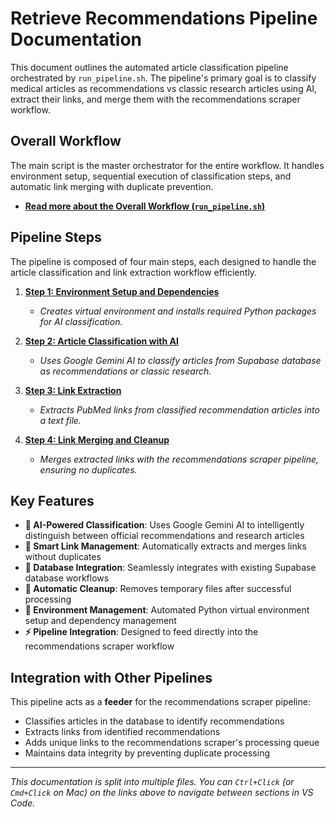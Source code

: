 # Retrieve Recommendations Pipeline Documentation

This document outlines the automated article classification pipeline orchestrated by `run_pipeline.sh`. The pipeline's primary goal is to classify medical articles as recommendations vs classic research articles using AI, extract their links, and merge them with the recommendations scraper workflow.

## Overall Workflow

The main script is the master orchestrator for the entire workflow. It handles environment setup, sequential execution of classification steps, and automatic link merging with duplicate prevention.

*   [**Read more about the Overall Workflow (`run_pipeline.sh`)**](./retrieve_recommandations/00_run_pipeline.md)

## Pipeline Steps

The pipeline is composed of four main steps, each designed to handle the article classification and link extraction workflow efficiently.

1.  [**Step 1: Environment Setup and Dependencies**](./retrieve_recommandations/01_environment_setup.md)
    *   *Creates virtual environment and installs required Python packages for AI classification.*

2.  [**Step 2: Article Classification with AI**](./retrieve_recommandations/02_classify_articles.md)
    *   *Uses Google Gemini AI to classify articles from Supabase database as recommendations or classic research.*

3.  [**Step 3: Link Extraction**](./retrieve_recommandations/03_extract_links.md)
    *   *Extracts PubMed links from classified recommendation articles into a text file.*

4.  [**Step 4: Link Merging and Cleanup**](./retrieve_recommandations/04_merge_links.md)
    *   *Merges extracted links with the recommendations scraper pipeline, ensuring no duplicates.*

## Key Features

- **🤖 AI-Powered Classification**: Uses Google Gemini AI to intelligently distinguish between official recommendations and research articles
- **🔗 Smart Link Management**: Automatically extracts and merges links without duplicates
- **🔄 Database Integration**: Seamlessly integrates with existing Supabase database workflows
- **🧹 Automatic Cleanup**: Removes temporary files after successful processing
- **🐍 Environment Management**: Automated Python virtual environment setup and dependency management
- **⚡ Pipeline Integration**: Designed to feed directly into the recommendations scraper workflow

## Integration with Other Pipelines

This pipeline acts as a **feeder** for the recommendations scraper pipeline:
- Classifies articles in the database to identify recommendations
- Extracts links from identified recommendations
- Adds unique links to the recommendations scraper's processing queue
- Maintains data integrity by preventing duplicate processing

---
*This documentation is split into multiple files. You can `Ctrl+Click` (or `Cmd+Click` on Mac) on the links above to navigate between sections in VS Code.* 